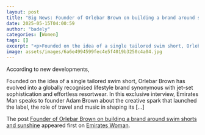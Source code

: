 ```yaml
---
layout: post
title: "Big News: Founder of Orlebar Brown on building a brand around swim shorts and sunshine"
date: 2025-05-15T04:00:59
author: "badely"
categories: [Women]
tags: []
excerpt: "<p>Founded on the idea of a single tailored swim short, Orlebar Brown has evolved into a globally recognised lifestyle brand synonymous with jet-set s"
image: assets/images/6a6e4994599fec4e5f4019b3250c4a04.jpg
---
```


According to new developments, <p>Founded on the idea of a single tailored swim short, Orlebar Brown has evolved into a globally recognised lifestyle brand synonymous with jet-set sophistication and effortless resortwear. In this exclusive interview, Emirates Man speaks to founder Adam Brown about the creative spark that launched the label, the role of travel and music in shaping its [&#8230;]</p>
<p>The post <a href="https://emirateswoman.com/founder-of-orlebar-brown-on-building-a-brand-around-swim-shorts-and-sunshine/" rel="nofollow">Founder of Orlebar Brown on building a brand around swim shorts and sunshine</a> appeared first on <a href="https://emirateswoman.com" rel="nofollow">Emirates Woman</a>.</p>


